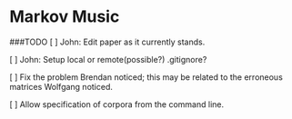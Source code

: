 # Markov Music

###TODO
[ ] John: Edit paper as it currently stands.

[ ] John: Setup local or remote(possible?) .gitignore?

[ ] Fix the problem Brendan noticed; this may be related to the erroneous matrices Wolfgang noticed.

[ ] Allow specification of corpora from the command line.
